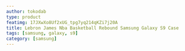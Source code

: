 ```yaml
---
author: tokodab
type: product
featimg: 17JXwXo8Uf2xUG_tpg7yq214qKZi7j20A
title: Lebron James Nba Basketball Rebound Samsung Galaxy S9 Case
tags: [samsung, galaxy, s9]
category: [samsung]
---
```

